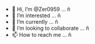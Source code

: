 - 👋 Hi, I’m @Zer0959 ... ñ
- 👀 I’m interested ... ñ
- 🌱 I’m currently ... ñ
- 💞️ I’m looking to collaborate ... ñ
- 📫 How to reach me ... ñ

<!---
Zer0959/Zer0959 is a ✨ special ✨ repository because its `README.md` (this file) appears on your GitHub profile.
You can click the Preview link to take a look at your changes.
--->
